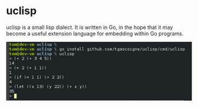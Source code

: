 uclisp
======

uclisp is a small lisp dialect. It is written in Go, in the hope that it may become a useful extension language for embedding within Go programs.

![uclisp](https://raw.githubusercontent.com/tgascoigne/uclisp/master/uclisp.png)